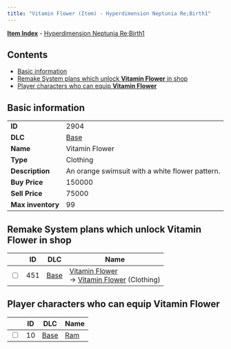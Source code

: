 ```yaml
---
title: "Vitamin Flower (Item) - Hyperdimension Neptunia Re;Birth1"
---
```


[**Item Index**](/neptunia/rb1/item/index.html) - [Hyperdimension Neptunia Re;Birth1](/neptunia/rb1)

## Contents

- [Basic information](#basic-information)
- [Remake System plans which unlock **Vitamin Flower** in shop](#remake-system-plans-which-unlock-vitamin-flower-in-shop)
- [Player characters who can equip **Vitamin Flower**](#player-characters-who-can-equip-vitamin-flower)

## Basic information

|   |   |
| -- | -- |
| **ID** | 2904 |
| **DLC** | [Base](/neptunia/rb1/dlc/1-base.html) |
| **Name** | Vitamin Flower |
| **Type** | Clothing |
| **Description** | An orange swimsuit with a white flower pattern. |
| **Buy Price** | 150000 |
| **Sell Price** | 75000 |
| **Max inventory** | 99 |

## Remake System plans which unlock **Vitamin Flower** in shop

|    | ID | DLC | Name |
| -- | -- | --- | ---- |
| <input type="checkbox" id="rb1-remake-1-451" class="trackbox" /> | 451 | [Base](/neptunia/rb1/dlc/1-base.html) | [Vitamin Flower](/neptunia/rb1/remake/1-451-vitamin-flower.html)<br />→ [Vitamin Flower](/neptunia/rb1/item/1-2904-vitamin-flower.html) (Clothing) |

## Player characters who can equip **Vitamin Flower**

|    | ID | DLC | Name |
| -- | -- | --- | ---- |
| <input type="checkbox" id="rb1-player-1-10" class="trackbox" /> | 10 | [Base](/neptunia/rb1/dlc/1-base.html) | [Ram](/neptunia/rb1/player/1-10-ram.html) |